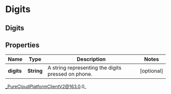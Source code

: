 # Digits

## Digits

## Properties

|Name | Type | Description | Notes|
|------------ | ------------- | ------------- | -------------|
| **digits** | **String** | A string representing the digits pressed on phone. | [optional] |



_PureCloudPlatformClientV2@163.0.0_
